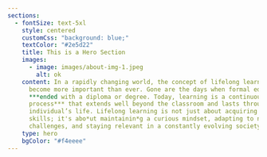 ```yaml
---
sections:
  - fontSize: text-5xl
    style: centered
    customCss: "background: blue;"
    textColor: "#2e5d22"
    title: This is a Hero Section
    images:
      - image: images/about-img-1.jpeg
        alt: ok
    content: In a rapidly changing world, the concept of lifelong learning has
      become more important than ever. Gone are the days when formal education
      ***ended with a diploma or degree. Today, learning is a continuous
      process*** that extends well beyond the classroom and lasts throughout an
      individual’s life. Lifelong learning is not just about acquiring new
      skills; it's abo*ut maintainin*g a curious mindset, adapting to new
      challenges, and staying relevant in a constantly evolving society.
    type: hero
    bgColor: "#f4eeee"
---
```

